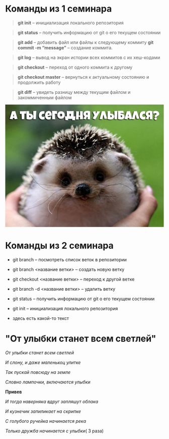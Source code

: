 # Команды из 1 семинара

> **git init** – инициализация локального репозитория

> **git status** – получить информацию от git о его текущем состоянии

> **git add** – добавить файл или файлы к следующему коммиту
> **git commit -m “message”**  – создание коммита.

> **git log** – вывод на экран истории всех коммитов с их хеш-кодами

> **git checkout** – переход от одного коммита к другому

> **git checkout master** – вернуться к актуальному состоянию и продолжить работу

> **git diff** – увидеть разницу между текущим файлом и закоммиченным файлом

![](1615796746_10.jpg)

# Команды из 2 семинара

* git branch – посмотреть список веток в репозитории

* git branch <название ветки> – создать новую ветку

* git checkout <название ветки> – переход к другой ветке

* git branch -d <название ветки> – удалить ветку

* git status – получить информацию от git о его текущем состоянии

* git init – инициализация локального репозитория
* здесь есть какой-то текст

# "От улыбки станет всем светлей"

_От улыбки станет всем светлей_

_И слону, и даже маленькоц улитке_

_Так пускай повсюду на земле_

_Словно лампочки, включаются улыбки_

**Привев**

_И тогда наверняка вдруг запляшут облака_

_И кузнечик запиликает на скрипке_

_С голубого ручейка начинается река_

_Только дружба начинается с улыбки_( 3 раза)